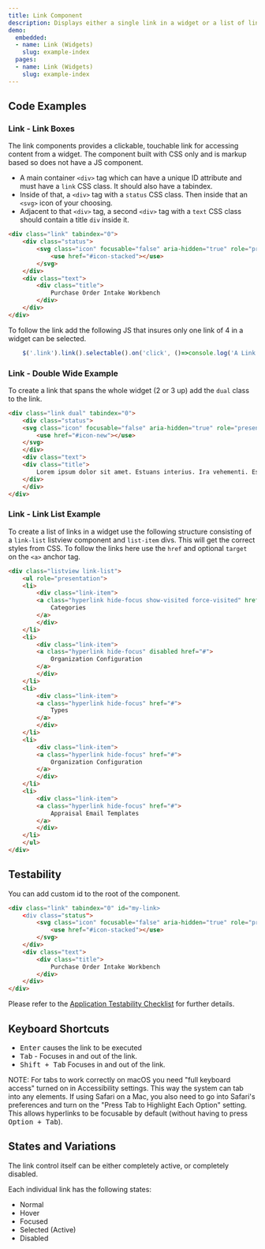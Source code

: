 ```yaml
---
title: Link Component
description: Displays either a single link in a widget or a list of links. These could be used in other scenarios but to start with are primary for widget developers.
demo:
  embedded:
  - name: Link (Widgets)
    slug: example-index
  pages:
  - name: Link (Widgets)
    slug: example-index
---
```

## Code Examples

### Link - Link Boxes

The link components provides a clickable, touchable link for accessing content from a widget. The component built with CSS only and is markup based so does not have a JS component.

- A main container `<div>` tag which can have a unique ID attribute and must have a `link` CSS class. It should also have a tabindex.
- Inside of that, a `<div>` tag with a `status` CSS class. Then inside that an `<svg>` icon of your choosing.
- Adjacent to that `<div>` tag, a second `<div>` tag with a `text` CSS class should contain a title `div` inside it.

```html
<div class="link" tabindex="0">
    <div class="status">
        <svg class="icon" focusable="false" aria-hidden="true" role="presentation">
            <use href="#icon-stacked"></use>
        </svg>
    </div>
    <div class="text">
        <div class="title">
            Purchase Order Intake Workbench
        </div>
    </div>
</div>
```

To follow the link add the following JS that insures only one link of 4 in a widget can be selected.

```js
    $('.link').link().selectable().on('click', ()=>console.log('A Link Was Clicked'));
```

### Link - Double Wide Example

To create a link that spans the whole widget (2 or 3 up) add the `dual` class to the link.

```html
<div class="link dual" tabindex="0">
    <div class="status">
    <svg class="icon" focusable="false" aria-hidden="true" role="presentation">
        <use href="#icon-new"></use>
    </svg>
    </div>
    <div class="text">
    <div class="title">
        Lorem ipsum dolor sit amet. Estuans interius. Ira vehementi. Estuans interius. Ira vehementi
    </div>
    </div>
</div>
```

### Link - Link List Example

To create a list of links in a widget use the following structure consisting of a `link-list` listview component and `list-item` divs.
This will get the correct styles from CSS. To follow the links here use the `href` and optional `target` on the `<a>` anchor tag.

```html
<div class="listview link-list">
    <ul role="presentation">
    <li>
        <div class="link-item">
        <a class="hyperlink hide-focus show-visited force-visited" href="#">
            Categories
        </a>
        </div>
    </li>
    <li>
        <div class="link-item">
        <a class="hyperlink hide-focus" disabled href="#">
            Organization Configuration
        </a>
        </div>
    </li>
    <li>
        <div class="link-item">
        <a class="hyperlink hide-focus" href="#">
            Types
        </a>
        </div>
    </li>
    <li>
        <div class="link-item">
        <a class="hyperlink hide-focus" href="#">
            Organization Configuration
        </a>
        </div>
    </li>
    <li>
        <div class="link-item">
        <a class="hyperlink hide-focus" href="#">
            Appraisal Email Templates
        </a>
        </div>
    </li>
    </ul>
</div>
```

## Testability

You can add custom id to the root of the component.

```html
<div class="link" tabindex="0" id="my-link>
    <div class="status">
        <svg class="icon" focusable="false" aria-hidden="true" role="presentation">
            <use href="#icon-stacked"></use>
        </svg>
    </div>
    <div class="text">
        <div class="title">
            Purchase Order Intake Workbench
        </div>
    </div>
</div>
```

Please refer to the [Application Testability Checklist](https://design.infor.com/resources/application-testability-checklist) for further details.

## Keyboard Shortcuts

- <kbd>Enter</kbd> causes the link to be executed
- <kbd>Tab</kbd> - Focuses in and out of the link.
- <kbd>Shift + Tab</kbd> Focuses in and out of the link.

NOTE: For tabs to work correctly on macOS you need "full keyboard access" turned on in Accessibility settings. This way the system can tab into any elements. If using Safari on a Mac, you also need to go into Safari's preferences and turn on the "Press Tab to Highlight Each Option" setting. This allows hyperlinks to be focusable by default (without having to press <kbd>Option + Tab</kbd>).

## States and Variations

The link control itself can be either completely active, or completely disabled.

Each individual link has the following states:

- Normal
- Hover
- Focused
- Selected (Active)
- Disabled
